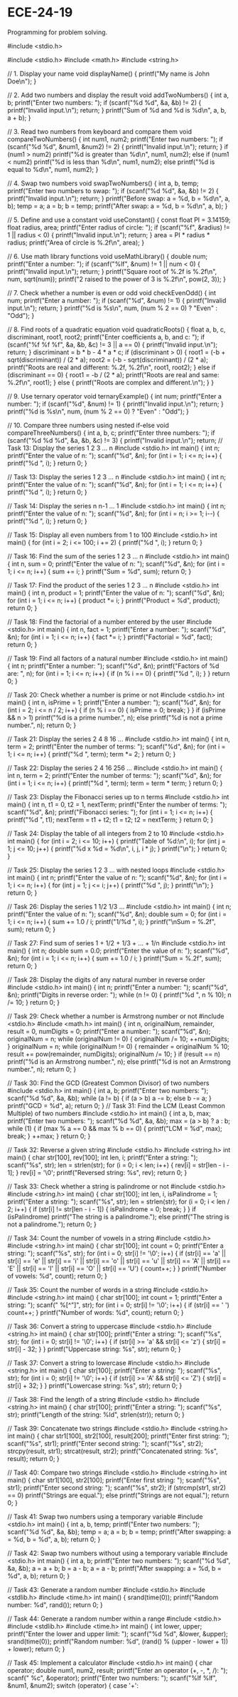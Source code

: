 # ECE-24-19
Programming for problem solving.

#include <stdio.h>

#include <stdio.h>
#include <math.h>
#include <string.h>

// 1. Display your name
void displayName() {
    printf("My name is John Doe\n");
}

// 2. Add two numbers and display the result
void addTwoNumbers() {
    int a, b;
    printf("Enter two numbers: ");
    if (scanf("%d %d", &a, &b) != 2) {
        printf("Invalid input.\n");
        return;
    }
    printf("Sum of %d and %d is %d\n", a, b, a + b);
}

// 3. Read two numbers from keyboard and compare them
void compareTwoNumbers() {
    int num1, num2;
    printf("Enter two numbers: ");
    if (scanf("%d %d", &num1, &num2) != 2) {
        printf("Invalid input.\n");
        return;
    }
    if (num1 > num2)
        printf("%d is greater than %d\n", num1, num2);
    else if (num1 < num2)
        printf("%d is less than %d\n", num1, num2);
    else
        printf("%d is equal to %d\n", num1, num2);
}

// 4. Swap two numbers
void swapTwoNumbers() {
    int a, b, temp;
    printf("Enter two numbers to swap: ");
    if (scanf("%d %d", &a, &b) != 2) {
        printf("Invalid input.\n");
        return;
    }
    printf("Before swap: a = %d, b = %d\n", a, b);
    temp = a;
    a = b;
    b = temp;
    printf("After swap: a = %d, b = %d\n", a, b);
}

// 5. Define and use a constant
void useConstant() {
    const float PI = 3.14159;
    float radius, area;
    printf("Enter radius of circle: ");
    if (scanf("%f", &radius) != 1 || radius < 0) {
        printf("Invalid input.\n");
        return;
    }
    area = PI * radius * radius;
    printf("Area of circle is %.2f\n", area);
}

// 6. Use math library functions
void useMathLibrary() {
    double num;
    printf("Enter a number: ");
    if (scanf("%lf", &num) != 1 || num < 0) {
        printf("Invalid input.\n");
        return;
    }
    printf("Square root of %.2f is %.2f\n", num, sqrt(num));
    printf("2 raised to the power of 3 is %.2f\n", pow(2, 3));
}

// 7. Check whether a number is even or odd
void checkEvenOdd() {
    int num;
    printf("Enter a number: ");
    if (scanf("%d", &num) != 1) {
        printf("Invalid input.\n");
        return;
    }
    printf("%d is %s\n", num, (num % 2 == 0) ? "Even" : "Odd");
}

// 8. Find roots of a quadratic equation
void quadraticRoots() {
    float a, b, c, discriminant, root1, root2;
    printf("Enter coefficients a, b, and c: ");
    if (scanf("%f %f %f", &a, &b, &c) != 3 || a == 0) {
        printf("Invalid input.\n");
        return;
    }
    discriminant = b * b - 4 * a * c;
    if (discriminant > 0) {
        root1 = (-b + sqrt(discriminant)) / (2 * a);
        root2 = (-b - sqrt(discriminant)) / (2 * a);
        printf("Roots are real and different: %.2f, %.2f\n", root1, root2);
    } else if (discriminant == 0) {
        root1 = -b / (2 * a);
        printf("Roots are real and same: %.2f\n", root1);
    } else {
        printf("Roots are complex and different.\n");
    }
}

// 9. Use ternary operator
void ternaryExample() {
    int num;
    printf("Enter a number: ");
    if (scanf("%d", &num) != 1) {
        printf("Invalid input.\n");
        return;
    }
    printf("%d is %s\n", num, (num % 2 == 0) ? "Even" : "Odd");
}

// 10. Compare three numbers using nested if-else
void compareThreeNumbers() {
    int a, b, c;
    printf("Enter three numbers: ");
    if (scanf("%d %d %d", &a, &b, &c) != 3) {
        printf("Invalid input.\n");
        return; 
        // Task 13: Display the series 1 2 3 ... n
#include <stdio.h>
int main() {
    int n;
    printf("Enter the value of n: ");
    scanf("%d", &n);
    for (int i = 1; i <= n; i++) {
        printf("%d ", i);
    }
    return 0;
}

// Task 13: Display the series 1 2 3 ... n
#include <stdio.h>
int main() {
    int n;
    printf("Enter the value of n: ");
    scanf("%d", &n);
    for (int i = 1; i <= n; i++) {
        printf("%d ", i);
    }
    return 0;
}

// Task 14: Display the series n n-1 ... 1
#include <stdio.h>
int main() {
    int n;
    printf("Enter the value of n: ");
    scanf("%d", &n);
    for (int i = n; i >= 1; i--) {
        printf("%d ", i);
    }
    return 0;
}

// Task 15: Display all even numbers from 1 to 100
#include <stdio.h>
int main() {
    for (int i = 2; i <= 100; i += 2) {
        printf("%d ", i);
    }
    return 0;
}

// Task 16: Find the sum of the series 1 2 3 ... n
#include <stdio.h>
int main() {
    int n, sum = 0;
    printf("Enter the value of n: ");
    scanf("%d", &n);
    for (int i = 1; i <= n; i++) {
        sum += i;
    }
    printf("Sum = %d", sum);
    return 0;
}

// Task 17: Find the product of the series 1 2 3 ... n
#include <stdio.h>
int main() {
    int n, product = 1;
    printf("Enter the value of n: ");
    scanf("%d", &n);
    for (int i = 1; i <= n; i++) {
        product *= i;
    }
    printf("Product = %d", product);
    return 0;
}

// Task 18: Find the factorial of a number entered by the user
#include <stdio.h>
int main() {
    int n, fact = 1;
    printf("Enter a number: ");
    scanf("%d", &n);
    for (int i = 1; i <= n; i++) {
        fact *= i;
    }
    printf("Factorial = %d", fact);
    return 0;
}

// Task 19: Find all factors of a natural number
#include <stdio.h>
int main() {
    int n;
    printf("Enter a number: ");
    scanf("%d", &n);
    printf("Factors of %d are: ", n);
    for (int i = 1; i <= n; i++) {
        if (n % i == 0) {
            printf("%d ", i);
        }
    }
    return 0;
}

// Task 20: Check whether a number is prime or not
#include <stdio.h>
int main() {
    int n, isPrime = 1;
    printf("Enter a number: ");
    scanf("%d", &n);
    for (int i = 2; i <= n / 2; i++) {
        if (n % i == 0) {
            isPrime = 0;
            break;
        }
    }
    if (isPrime && n > 1)
        printf("%d is a prime number.", n);
    else
        printf("%d is not a prime number.", n);
    return 0;
}

// Task 21: Display the series 2 4 8 16 ...
#include <stdio.h>
int main() {
    int n, term = 2;
    printf("Enter the number of terms: ");
    scanf("%d", &n);
    for (int i = 1; i <= n; i++) {
        printf("%d ", term);
        term *= 2;
    }
    return 0;
}

// Task 22: Display the series 2 4 16 256 ...
#include <stdio.h>
int main() {
    int n, term = 2;
    printf("Enter the number of terms: ");
    scanf("%d", &n);
    for (int i = 1; i <= n; i++) {
        printf("%d ", term);
        term = term * term;
    }
    return 0;
}

// Task 23: Display the Fibonacci series up to n terms
#include <stdio.h>
int main() {
    int n, t1 = 0, t2 = 1, nextTerm;
    printf("Enter the number of terms: ");
    scanf("%d", &n);
    printf("Fibonacci series: ");
    for (int i = 1; i <= n; i++) {
        printf("%d ", t1);
        nextTerm = t1 + t2;
        t1 = t2;
        t2 = nextTerm;
    }
    return 0;
}

// Task 24: Display the table of all integers from 2 to 10
#include <stdio.h>
int main() {
    for (int i = 2; i <= 10; i++) {
        printf("Table of %d:\n", i);
        for (int j = 1; j <= 10; j++) {
            printf("%d x %d = %d\n", i, j, i * j);
        }
        printf("\n");
    }
    return 0;
}

// Task 25: Display the series 1 2 3 ... with nested loops
#include <stdio.h>
int main() {
    int n;
    printf("Enter the value of n: ");
    scanf("%d", &n);
    for (int i = 1; i <= n; i++) {
        for (int j = 1; j <= i; j++) {
            printf("%d ", j);
        }
        printf("\n");
    }
    return 0;
}

// Task 26: Display the series 1 1/2 1/3 ...
#include <stdio.h>
int main() {
    int n;
    printf("Enter the value of n: ");
    scanf("%d", &n);
    double sum = 0;
    for (int i = 1; i <= n; i++) {
        sum += 1.0 / i;
        printf("1/%d ", i);
    }
    printf("\nSum = %.2f", sum);
    return 0;
}

// Task 27: Find sum of series 1 + 1/2 + 1/3 + ... + 1/n
#include <stdio.h>
int main() {
    int n;
    double sum = 0.0;
    printf("Enter the value of n: ");
    scanf("%d", &n);
    for (int i = 1; i <= n; i++) {
        sum += 1.0 / i;
    }
    printf("Sum = %.2f", sum);
    return 0;
}

// Task 28: Display the digits of any natural number in reverse order
#include <stdio.h>
int main() {
    int n;
    printf("Enter a number: ");
    scanf("%d", &n);
    printf("Digits in reverse order: ");
    while (n != 0) {
        printf("%d ", n % 10);
        n /= 10;
    }
    return 0;
}

// Task 29: Check whether a number is Armstrong number or not
#include <stdio.h>
#include <math.h>
int main() {
    int n, originalNum, remainder, result = 0, numDigits = 0;
    printf("Enter a number: ");
    scanf("%d", &n);
    originalNum = n;
    while (originalNum != 0) {
        originalNum /= 10;
        ++numDigits;
    }
    originalNum = n;
    while (originalNum != 0) {
        remainder = originalNum % 10;
        result += pow(remainder, numDigits);
        originalNum /= 10;
    }
    if (result == n)
        printf("%d is an Armstrong number.", n);
    else
        printf("%d is not an Armstrong number.", n);
    return 0;
}

// Task 30: Find the GCD (Greatest Common Divisor) of two numbers
#include <stdio.h>
int main() {
    int a, b;
    printf("Enter two numbers: ");
    scanf("%d %d", &a, &b);
    while (a != b) {
        if (a > b)
            a -= b;
        else
            b -= a;
    }
    printf("GCD = %d", a);
    return 0;
}
// Task 31: Find the LCM (Least Common Multiple) of two numbers
#include <stdio.h>
int main() {
    int a, b, max;
    printf("Enter two numbers: ");
    scanf("%d %d", &a, &b);
    max = (a > b) ? a : b;
    while (1) {
        if (max % a == 0 && max % b == 0) {
            printf("LCM = %d", max);
            break;
        }
        ++max;
    }
    return 0;
}

// Task 32: Reverse a given string
#include <stdio.h>
#include <string.h>
int main() {
    char str[100], rev[100];
    int len, i;
    printf("Enter a string: ");
    scanf("%s", str);
    len = strlen(str);
    for (i = 0; i < len; i++) {
        rev[i] = str[len - i - 1];
    }
    rev[i] = '\0';
    printf("Reversed string: %s", rev);
    return 0;
}

// Task 33: Check whether a string is palindrome or not
#include <stdio.h>
#include <string.h>
int main() {
    char str[100];
    int len, i, isPalindrome = 1;
    printf("Enter a string: ");
    scanf("%s", str);
    len = strlen(str);
    for (i = 0; i < len / 2; i++) {
        if (str[i] != str[len - i - 1]) {
            isPalindrome = 0;
            break;
        }
    }
    if (isPalindrome)
        printf("The string is a palindrome.");
    else
        printf("The string is not a palindrome.");
    return 0;
}

// Task 34: Count the number of vowels in a string
#include <stdio.h>
#include <string.h>
int main() {
    char str[100];
    int count = 0;
    printf("Enter a string: ");
    scanf("%s", str);
    for (int i = 0; str[i] != '\0'; i++) {
        if (str[i] == 'a' || str[i] == 'e' || str[i] == 'i' || str[i] == 'o' || str[i] == 'u' ||
            str[i] == 'A' || str[i] == 'E' || str[i] == 'I' || str[i] == 'O' || str[i] == 'U') {
            count++;
        }
    }
    printf("Number of vowels: %d", count);
    return 0;
}

// Task 35: Count the number of words in a string
#include <stdio.h>
#include <string.h>
int main() {
    char str[100];
    int count = 1;
    printf("Enter a string: ");
    scanf(" %[^"]", str);
    for (int i = 0; str[i] != '\0'; i++) {
        if (str[i] == ' ')
            count++;
    }
    printf("Number of words: %d", count);
    return 0;
}

// Task 36: Convert a string to uppercase
#include <stdio.h>
#include <string.h>
int main() {
    char str[100];
    printf("Enter a string: ");
    scanf("%s", str);
    for (int i = 0; str[i] != '\0'; i++) {
        if (str[i] >= 'a' && str[i] <= 'z') {
            str[i] = str[i] - 32;
        }
    }
    printf("Uppercase string: %s", str);
    return 0;
}

// Task 37: Convert a string to lowercase
#include <stdio.h>
#include <string.h>
int main() {
    char str[100];
    printf("Enter a string: ");
    scanf("%s", str);
    for (int i = 0; str[i] != '\0'; i++) {
        if (str[i] >= 'A' && str[i] <= 'Z') {
            str[i] = str[i] + 32;
        }
    }
    printf("Lowercase string: %s", str);
    return 0;
}

// Task 38: Find the length of a string
#include <stdio.h>
#include <string.h>
int main() {
    char str[100];
    printf("Enter a string: ");
    scanf("%s", str);
    printf("Length of the string: %ld", strlen(str));
    return 0;
}

// Task 39: Concatenate two strings
#include <stdio.h>
#include <string.h>
int main() {
    char str1[100], str2[100], result[200];
    printf("Enter first string: ");
    scanf("%s", str1);
    printf("Enter second string: ");
    scanf("%s", str2);
    strcpy(result, str1);
    strcat(result, str2);
    printf("Concatenated string: %s", result);
    return 0;
}

// Task 40: Compare two strings
#include <stdio.h>
#include <string.h>
int main() {
    char str1[100], str2[100];
    printf("Enter first string: ");
    scanf("%s", str1);
    printf("Enter second string: ");
    scanf("%s", str2);
    if (strcmp(str1, str2) == 0)
        printf("Strings are equal.");
    else
        printf("Strings are not equal.");
    return 0;
}

// Task 41: Swap two numbers using a temporary variable
#include <stdio.h>
int main() {
    int a, b, temp;
    printf("Enter two numbers: ");
    scanf("%d %d", &a, &b);
    temp = a;
    a = b;
    b = temp;
    printf("After swapping: a = %d, b = %d", a, b);
    return 0;
}

// Task 42: Swap two numbers without using a temporary variable
#include <stdio.h>
int main() {
    int a, b;
    printf("Enter two numbers: ");
    scanf("%d %d", &a, &b);
    a = a + b;
    b = a - b;
    a = a - b;
    printf("After swapping: a = %d, b = %d", a, b);
    return 0;
}

// Task 43: Generate a random number
#include <stdio.h>
#include <stdlib.h>
#include <time.h>
int main() {
    srand(time(0));
    printf("Random number: %d", rand());
    return 0;
}

// Task 44: Generate a random number within a range
#include <stdio.h>
#include <stdlib.h>
#include <time.h>
int main() {
    int lower, upper;
    printf("Enter the lower and upper limit: ");
    scanf("%d %d", &lower, &upper);
    srand(time(0));
    printf("Random number: %d", (rand() % (upper - lower + 1)) + lower);
    return 0;
}

// Task 45: Implement a calculator
#include <stdio.h>
int main() {
    char operator;
    double num1, num2, result;
    printf("Enter an operator (+, -, *, /): ");
    scanf(" %c", &operator);
    printf("Enter two numbers: ");
    scanf("%lf %lf", &num1, &num2);
    switch (operator) {
        case '+':
